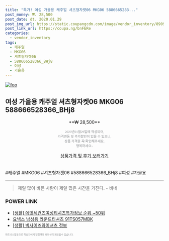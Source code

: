 ```yaml
--- 
title: "특가! 여성 가을용 캐주얼 셔츠형자켓06 MKG06 5886665283..." 
post_money: ₩. 28,500 
post_date: dt. 2020.01.29 
post_img_url: https://static.coupangcdn.com/image/vendor_inventory/8909/30de3ab8eb4108e80960c2fac312f9a8a72410eca710cb29cc35ecc427a8.png 
post_link_url: https://coupa.ng/bnFERe 
categories: 
  - vendor_inventory 
tags: 
  - 캐주얼 
  - MKG06 
  - 셔츠형자켓06 
  - 588666528366_BHj8 
  - 여성 
  - 가을용 
--- 
```

[![foo](https://static.coupangcdn.com/image/vendor_inventory/8909/30de3ab8eb4108e80960c2fac312f9a8a72410eca710cb29cc35ecc427a8.png)](https://coupa.ng/bnFERe) 

## 여성 가을용 캐주얼 셔츠형자켓06 MKG06 588666528366_BHj8 
<p style="text-align: center;">**₩ 28,500**</p> 
<p style="text-align: center;"><span style="color: #898c8f; font-family: Georgia,Times,serif; font-size: 0.75em;">2020년01월29일에 작성되어, <br>가격변동 및 추가할인이 있을 수 있으니,<br> 상품 가격을 꼭!확인해주세요.<br>행복하세요~</span> 
</p>	 
<div markdown="0" style="text-align: center;"><a href="https://coupa.ng/bnFERe" class="btn btn--success">상품가격 및 후기 보러가기</a></div> 
<br><br> 
  #캐주얼 #MKG06 #셔츠형자켓06 #588666528366_BHj8 #여성 #가을용 
<hr> 

> 제일 많이 바쁜 사람이 제일 많은 시간을 가진다. - 비네 


### POWER LINK

* <a href="https://blog.naver.com/sakai111/221770989352" target="_blank"> [생활] 에잇세컨즈여성티셔츠특가정보 순위 ~50위</a>
* <a href="https://blog.naver.com/fasyy4321/221786447201" target="_blank">요넥스 남성용 라운드티셔츠 91TS057MBK</a>
* <a href="https://blog.naver.com/sakai111/221768944049" target="_blank"> [생활] 빅사이즈와이셔츠 정보 </a>

<span style="color: #898c8f; font-family: Georgia,Times,serif; font-size: 0.55em;">파트너스활동으로 작성자에게 일정액의 커미션이 제공될수 있습니다.</span> 
